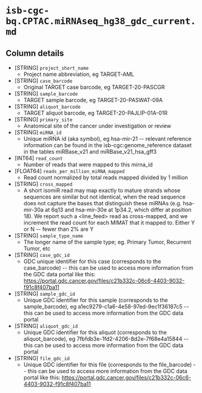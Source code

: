# `isb-cgc-bq.CPTAC.miRNAseq_hg38_gdc_current.md`

## Column details

* [STRING]    `project_short_name`
  - Project name abbreviation, eg TARGET-AML
* [STRING]    `case_barcode`
  - Original TARGET case barcode, eg TARGET-20-PASCGR
* [STRING]    `sample_barcode`
  - TARGET sample barcode, eg TARGET-20-PASWAT-09A
* [STRING]    `aliquot_barcode`
  - TARGET aliquot barcode, eg TARGET-20-PAJLIP-01A-01R
* [STRING]    `primary_site`
  - Anatomical site of the cancer under investigation or review
* [STRING]    `miRNA_id`
  - Unique miRNA id (aka symbol), eg hsa-mir-21  --  relevant reference information can be found in the isb-cgc:genome_reference dataset in the tables miRBase_v21 and miRBase_v21_hsa_gff3
* [INT64]    `read_count`
  - Number of reads that were mapped to this mirna_id
* [FLOAT64]    `reads_per_million_miRNA_mapped`
  - Read count normalized by total reads mapped divided by 1 million
* [STRING]    `cross_mapped`
  - A short isomiR read may map exactly to mature strands whose sequences are similar but not identical, when the read sequence does not capture the bases that distinguish these miRNAs (e.g. hsa-mir-30a at 6q13 and hsa-mir-30e at 1p34.2, which differ at position 18). We report such a <line_feed> read as cross-mapped, and we increment the read count for each MIMAT that it mapped to. Either Y or N -- fewer than 2% are Y
* [STRING]    `sample_type_name`
  - The longer name of the sample type; eg. Primary Tumor, Recurrent Tumor, etc
* [STRING]    `case_gdc_id`
  - GDC unique identifier for this case (corresponds to the case_barcode)  --  this can be used to access more information from the GDC data portal like this:   https://portal.gdc.cancer.gov/files/c21b332c-06c6-4403-9032-f91c8f407ba11
* [STRING]    `sample_gdc_id`
  - Unique GDC identifier for this sample (corresponds to the sample_barcode), eg a1ec9279-c1a6-4e58-97ed-9ec1f36187c5  --  this can be used to access more information from the GDC data portal
* [STRING]    `aliquot_gdc_id`
  - Unique GDC identifier for this aliquot (corresponds to the aliquot_barcode), eg 7fbfdb3e-1fd2-4206-8d2e-7f68e4a15844  --  this can be used to access more information from the GDC data portal
* [STRING]    `file_gdc_id`
  - Unique GDC identifier for this file (corresponds to the file_barcode)  --  this can be used to access more information from the GDC data portal like this: https://portal.gdc.cancer.gov/files/c21b332c-06c6-4403-9032-f91c8f407ba11

